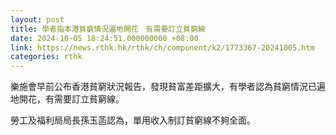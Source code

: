 ```yaml
---
layout: post
title: 學者指本港貧窮情況遍地開花　有需要訂立貧窮線
date: 2024-10-05 18:24:51.000000000 +08:00
link: https://news.rthk.hk/rthk/ch/component/k2/1773367-20241005.htm
categories: rthk
---
```


樂施會早前公布香港貧窮狀況報告，發現貧富差距擴大，有學者認為貧窮情況已遍地開花，有需要訂立貧窮線。

勞工及福利局局長孫玉菡認為，單用收入制訂貧窮線不夠全面。
